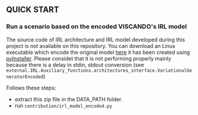 ## QUICK START
### Run a scenario based on the encoded VISCANDO's IRL model
The source code of IRL architecture and IRL model developed during this project is not available on this repository.
You can download an Linux executable which encode the original model [here](https://drive.google.com/file/d/1F8vK_qmj0Rz_4y3kK31fwp8YRm364Ldv/view?usp=sharing) 
it has been created using [pyInstaller](https://pyinstaller.org/en/stable/). Please considet that it is not performing properly mainly because there is a delay in stdin, stdout conversion (see `external.IRL.Auxiliary_functions.architectures_interface.VariationalGeneratorEncoded`) 

Follows these steps: 
- extract this zip file in the DATA_PATH folder.
- run `contribution/irl_model_encoded.py`
